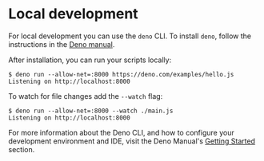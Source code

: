 # Local development

For local development you can use the `deno` CLI. To install `deno`, follow the
instructions in the
[Deno manual](https://deno.land/manual/getting_started/installation).

After installation, you can run your scripts locally:

```shell
$ deno run --allow-net=:8000 https://deno.com/examples/hello.js
Listening on http://localhost:8000
```

To watch for file changes add the `--watch` flag:

```shell
$ deno run --allow-net=:8000 --watch ./main.js
Listening on http://localhost:8000
```

For more information about the Deno CLI, and how to configure your development
environment and IDE, visit the Deno Manual's [Getting Started][manual-gs]
section.

[manual-gs]: https://deno.land/manual/getting_started
